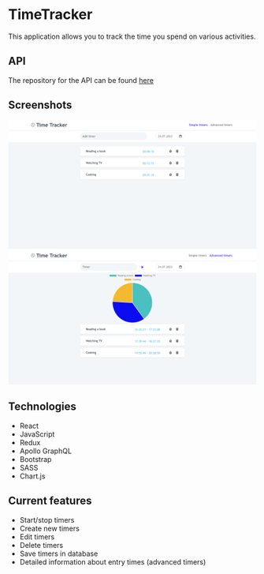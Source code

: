 # TimeTracker

This application allows you to track the time you spend on various activities.

## API
The repository for the API can be found [here](https://github.com/BSkura98/time-tracker-api)

## Screenshots

![Screenshot](./img/screenshot.PNG)
![Screenshot](./img/screenshot2.png)

## Technologies
* React
* JavaScript
* Redux
* Apollo GraphQL
* Bootstrap
* SASS
* Chart.js

## Current features

- Start/stop timers
- Create new timers
- Edit timers
- Delete timers
- Save timers in database
- Detailed information about entry times (advanced timers)

